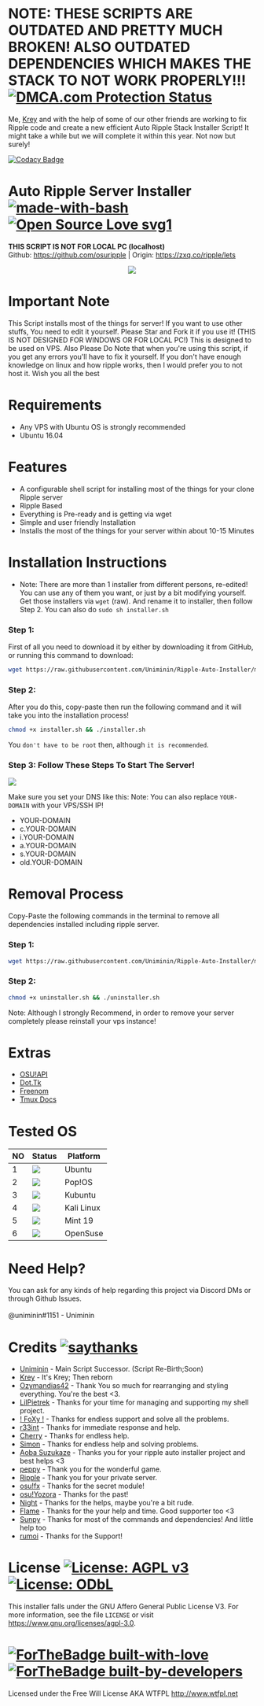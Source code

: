 # 
# NOTE: THESE SCRIPTS ARE OUTDATED AND PRETTY MUCH BROKEN! ALSO OUTDATED DEPENDENCIES WHICH MAKES THE STACK TO NOT WORK PROPERLY!!! <a href="//www.dmca.com/Protection/Status.X" title="DMCA.com Protection Status" class="dmca-badge"> <img src ="https://images.dmca.com/Badges/dmca_protected_16_120.png?ID=e27dca2b-597b-4718-b582-372dd24ab1b5"  alt="DMCA.com Protection Status" /></a>
Me, <a href=https://github.com/Kreyren>Krey</a> and with the help of some of our other friends are working to fix Ripple code and create a new efficient Auto Ripple Stack Installer Script! It might take a while but we will complete it within this year. Not now but surely!


[![Codacy Badge](https://api.codacy.com/project/badge/Grade/cb1261c63f114f03afb11f6e26711662)](https://app.codacy.com/app/Uniminin/Ripple-Auto-Installer?utm_source=github.com&utm_medium=referral&utm_content=Uniminin/Ripple-Auto-Installer&utm_campaign=Badge_Grade_Settings)
# Auto Ripple Server Installer [![made-with-bash](https://img.shields.io/badge/Made%20with-Bash-1f425f.svg)](https://www.gnu.org/software/bash/)  [![Open Source Love svg1](https://badges.frapsoft.com/os/v1/open-source.svg?v=103)](https://github.com/Uniminin/) 


<b>**THIS SCRIPT IS NOT FOR LOCAL PC (localhost)**</b><br>
Github: https://github.com/osuripple |
Origin: https://zxq.co/ripple/lets

<p align="center">
  <img src="https://github.com/Uniminin/Ripple-Auto-Installer/blob/master/X/ripple.svg"/>
</p>

# Important Note
This Script installs most of the things for server! If you want to use other stuffs, You need to edit it yourself. Please Star and Fork it if you use it! (THIS IS NOT DESIGNED FOR WINDOWS OR FOR LOCAL PC!) This is designed to be used on VPS.
Also Please Do Note that when you're using this script, if you get any errors you'll have to fix it yourself. If you don't have enough knowledge on linux and how ripple works, then I would prefer you to not host it. Wish you all the best

# Requirements
* Any VPS with Ubuntu OS is strongly recommended
* Ubuntu 16.04 

# Features
* A configurable shell script for installing most of the things for your clone Ripple server
* Ripple Based
* Everything is Pre-ready and is getting via wget
* Simple and user friendly Installation
* Installs the most of the things for your server within about 10-15 Minutes

# Installation Instructions
* Note: There are more than 1 installer from different persons, re-edited! You can use any of them you want, or just by a bit modifying yourself. Get those installers via `wget` (raw). And rename it to installer, then follow Step 2. You can also do `sudo sh installer.sh`

### Step 1:

First of all you need to download it by either by downloading it from GitHub, or running this command to download: 

```bash
wget https://raw.githubusercontent.com/Uniminin/Ripple-Auto-Installer/master/Main/ripple.sh
```

### Step 2:

After you do this, copy-paste then run the following command and it will take you into the installation process!

```bash
chmod +x installer.sh && ./installer.sh
```

You `don't have to be root` then, although `it is recommended`.

### Step 3: Follow These Steps To Start The Server!
<img src="https://github.com/Uniminin/Ripple-Auto-Installer/blob/master/X/start.png"/>


Make sure you set your DNS like this:
Note: You can also replace `YOUR-DOMAIN` with your VPS/SSH IP!

* YOUR-DOMAIN
* c.YOUR-DOMAIN
* i.YOUR-DOMAIN
* a.YOUR-DOMAIN
* s.YOUR-DOMAIN
* old.YOUR-DOMAIN

# Removal Process
Copy-Paste the following commands in the terminal to remove all dependencies installed including ripple server.

### Step 1:

```bash
wget https://raw.githubusercontent.com/Uniminin/Ripple-Auto-Installer/master/Extras/uninstaller.sh
```

### Step 2:

```bash
chmod +x uninstaller.sh && ./uninstaller.sh
```
Note: Although I strongly Recommend, in order to remove your server completely please reinstall your vps instance!

# Extras
* <a href=https://old.ppy.sh/p/api>OSU!API</a>
* <a href=http://www.dot.tk>Dot.Tk</a>
* <a href=https://my.freenom.com>Freenom</a>
* <a href=https://tmuxguide.readthedocs.io/en/latest/tmux/tmux.html>Tmux Docs</a>

# Tested OS

| NO | Status| Platform|
|----|-------|---------|
|1|[![](https://github.com/Uniminin/Ripple-Auto-Installer/blob/master/X/pass.svg)](https://github.com/uniminin)| Ubuntu
|2|[![](https://github.com/Uniminin/Ripple-Auto-Installer/blob/master/X/pass.svg)](https://github.com/uniminin)| Pop!OS
|3|[![](https://github.com/Uniminin/Ripple-Auto-Installer/blob/master/X/pass.svg)](https://github.com/uniminin)| Kubuntu
|4|[![](https://github.com/Uniminin/Ripple-Auto-Installer/blob/master/X/fail.svg)](https://github.com/uniminin)| Kali Linux
|5|[![](https://github.com/Uniminin/Ripple-Auto-Installer/blob/master/X/fail.svg)](https://github.com/uniminin)| Mint 19
|6|[![](https://github.com/Uniminin/Ripple-Auto-Installer/blob/master/X/fail.svg)](https://github.com/uniminin)| OpenSuse

# Need Help?
You can ask for any kinds of help regarding this project via Discord DMs or through Github Issues.<br>
<br>
@uniminin#1151 - Uniminin

# Credits [![saythanks](https://img.shields.io/badge/say-thanks-ff69b4.svg)](https://github.com/Uniminin/)
* <a href=https://github.com/Uniminin>Uniminin</a> - Main Script Successor. (Script Re-Birth;Soon)
* <a href=https://github.com/Kreyren>Krey</a> - It's Krey; Then reborn
* <a href=https://github.com/Ozymandias42>Ozymandias42</a> - Thank You so much for rearranging and styling everything. You're the best <3.
* <a href=https://github.com/LilPietrek>LilPietrek</a> - Thanks for your time for managing and supporting my shell project.
* <a href=https://github.com/FIREFOXCYBER>! FoXy !</a> - Thanks for endless support and solve all the problems.
* <a href=https://github.com/r33int>r33int</a> - Thanks for immediate response and help.
* <a href=https://github.com/ssCherry>Cherry</a> - Thanks for endless help.
* <a href=https://github.com/denmarkistrash>Simon</a> - Thanks for endless help and solving problems.
* <a href=https://github.com/Hazuki-san>Aoba Suzukaze</a> - Thanks you for your ripple auto installer project and best helps <3 
* <a href=https://github.com/ppy>peppy</a> - Thank you for the wonderful game.
* <a href=https://github.com/osuripple>Ripple</a> - Thank you for your private server.
* <a href=https://github.com/osufx>osu!fx</a> - Thanks for the secret module!
* <a href=https://github.com/osuYozora>osu!Yozora</a> - Thanks for the past!
* <a href=https://github.com/Nightsh0t>Night</a> - Thanks for the helps, maybe you're a bit rude.
* <a href=https://github.com/infernalfire72>Flame</a> - Thanks for the your help and time. Good supporter too <3 
* <a href=https://github.com/EmilySunpy>Sunpy</a> - Thanks for most of the commands and dependencies! And little help too
* <a href=https://github.com/rumoi>rumoi</a> - Thanks for the Support!

# License [![License: AGPL v3](https://img.shields.io/badge/License-AGPL%20v3-blue.svg)](https://www.gnu.org/licenses/agpl-3.0) [![License: ODbL](https://img.shields.io/badge/License-ODbL-brightgreen.svg)](https://opendatacommons.org/licenses/odbl/)
This installer falls under the GNU Affero General Public License V3. For more information, see the file `LICENSE` or visit https://www.gnu.org/licenses/agpl-3.0.

# [![ForTheBadge built-with-love](http://ForTheBadge.com/images/badges/built-with-love.svg)](https://GitHub.com/Naereen/) [![ForTheBadge built-by-developers](http://ForTheBadge.com/images/badges/built-by-developers.svg)](https://GitHub.com/Naereen/)

Licensed under the Free Will License AKA WTFPL http://www.wtfpl.net

